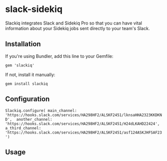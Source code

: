 # slack-sidekiq

Slackiq integrates Slack and Sidekiq Pro so that you can have vital information about your Sidekiq jobs sent directly to your team's Slack.

## Installation

If you're using Bundler, add this line to your Gemfile:

`gem 'slackiq'`

If not, install it manually:

`gem install slackiq`

## Configuration

`Slackiq.configure( main_channel: 'https://hooks.slack.com/services/HA298HF2/ALSKF2451/lknsaHHA2323KKDKND', 
                    another_channel: 'https://hooks.slack.com/services/HA298HF2/ALSKF2451/H24dLKAHD22424', 
                    a_third_channel: 'https://hooks.slack.com/services/HA298HF2/ALSKF2451/asf124ASKJHFSAF23')`

## Usage
